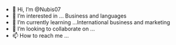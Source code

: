 - 👋 Hi, I’m @Nubis07
- 👀 I’m interested in ... Business and languages
- 🌱 I’m currently learning ...International business and marketing
- 💞️ I’m looking to collaborate on ... 
- 📫 How to reach me ...

<!---
Nubis07/Nubis07 is a ✨ special ✨ repository because its `README.md` (this file) appears on your GitHub profile.
You can click the Preview link to take a look at your changes.
--->
